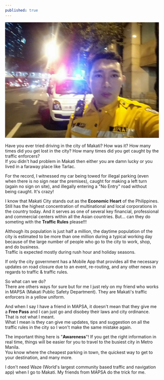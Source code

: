 ```yaml
---
published: true
---
```

![Mapsa](/images/Mapsa.jpg)

Have you ever tried driving in the city of Makati? How was it? How many times did you get lost in the city? How many times did you get caught by the traffic enforcers?   
If you didn't had problem in Makati then either you are damn lucky or you lived in a faraway place like Tarlac.

For the record, I witnessed my car being towed for illegal parking (even when there is no sign near the premises), caught for making a left turn (again no sign on site), and illegally entering a "No Entry" road without being caught. It's crazy!

I know that Makati City stands out as the **Economic Heart** of the Philippines. Still has the highest concentration of multinational and local corporations in the country today. And it serves as one of several key financial, professional and commercial centers within all the Asian countries. 
But... can they do someting with the **Traffic Rules** please!!! 

Although its population is just half a million, the daytime population of the city is estimated to be more than one million during a typical working day because of the large number of people who go to the city to work, shop, and do business.   
Traffic is expected mostly during rush hour and holiday seasons.

If only the city government has a Mobile App that provides all the necessary updates on road closure due to an event, re-routing, and any other news in regards to traffic & traffic rules.

So what can we do?   
There are others ways for sure but for me I just rely on my friend who works in MAPSA (Makati Public Safety Department). They are Makati's traffic enforcers in a yellow uniform.  

And when I say I have a friend in MAPSA, it doesn't mean that they give me a **Free Pass** and I can just go and disobey their laws and city ordinance. That is not what I meant.   
What I mean is they can give me updates, tips and suggestion on all the traffic rules in the city so I won't make the same mistake again.

The important thing here is "**Awareness**"! If you get the right information in real time, things will be easier for you to travel to the busiest city in Metro Manila.   
You know where the cheapest parking in town, the quickest way to get to your destination, and many more.

I don't need Waze (World's largest community based traffic and navigation app) when I go to Makati. My friends from MAPSA do the trick for me. 